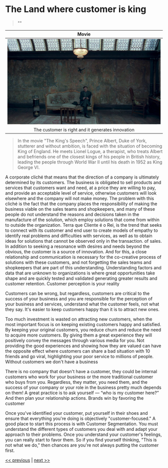 # The Land where customer is king

>""

| Movie |
| :---: |
|![](../../images/the_land_where_customer_is_king.png)|
|The customer is right and it generates innovation|

>In the movie "The King's Speech", Prince Albert, Duke of York, stutterer and without ambition, is faced with the situation of becoming King of England. He meets Lionel Logue, a therapist, who treats Albert and befriends one of the closest kings of his people in British history, leading the people through World War II until his death in 1952 as King George VI.

A corporate cliché that means that the direction of a company is ultimately determined by its customers. The business is obligated to sell products and services that customers want and need, at a price they are willing to pay, and provide an acceptable level of service, otherwise customers will look elsewhere and the company will not make money. The problem with this cliché is the fact that the company places the responsibility of making the business viable on the sales teams and shopkeepers, and many of these people do not understand the reasons and decisions taken in the manufacture of the solution, which employ solutions that come from within to outside the organization. Terra que Cliente é o Rei, is the trend that seeks to connect with its customer and end user to create models of empathy to identify real problems and difficulties with services, as well as to obtain ideas for solutions that cannot be observed only in the transaction. of sales. In addition to seeking a resonance with desires and needs beyond the obvious, the customer is a source of innovation. And for this, a close relationship and communication is necessary for the co-creative process of solutions with these customers, and not forgetting the sales teams and shopkeepers that are part of this understanding. Understanding factors and data that are unknown to organizations is where great opportunities take shape and are quickly tested and validated generating greater results and customer retention.
Customer perception is your reality

Customers can be wrong, but regardless, customers are critical to the success of your business and you are responsible for the perception of your business and services, understand what the customer feels, not what they say.
It's easier to keep customers happy than it is to attract new ones.

Too much investment is wasted on attracting new customers, when the most important focus is on keeping existing customers happy and satisfied. By keeping your original customers, you reduce churn and reduce the need to acquire more customers. By giving them a great experience they will positively convey the messages through various media for you. Not providing the good experiences and showing how they are valued can have the opposite effect where customers can share a bad situation with 10 friends and go viral, highlighting your poor service to millions of people.
Without customers we don't have a business

There is no company that doesn't have a customer, they could be internal customers who work for your business or the more traditional customer who buys from you. Regardless, they matter, you need them, and the success of your company or your role in the business pretty much depends on them! A great practice is to ask yourself — “who is my customer here?” And then plan your relationship actions.
Brands win by favoring the customer

Once you've identified your customer, put yourself in their shoes and ensure that everything you're doing is objectively "customer-focused." A good place to start this process is with Customer Segmentation. You must understand the different types of customers you deal with and adapt your approach to their problems. Once you understand your customer's feelings, you can really start to favor them. So if you find yourself thinking, "This is not what we do," then chances are you're not always putting the customer first.

[<< previous](6-breaking_productivity_paradigms.md) | [next >>](8-collaborative_and_productive_ergonomics.md)
